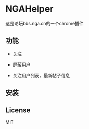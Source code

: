 # NGAHelper

这是论坛bbs.nga.cn的一个chrome插件

## 功能

- 关注

- 屏蔽用户

- 关注用户列表，最新帖子信息

## 安装



## License

MIT
